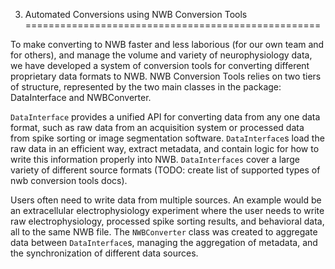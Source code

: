 3. Automated Conversions using NWB Conversion Tools
===================================================

To make converting to NWB faster and less laborious (for our own team and for others),
and manage the volume and variety of neurophysiology data, we have developed 
a system of conversion tools for converting different proprietary data formats
to NWB. NWB Conversion Tools relies on two tiers
of structure, represented by the two main classes in the package: DataInterface
and NWBConverter. 

``DataInterface`` provides a unified API for converting data from
any one data format, such as raw data from an acquisition system or processed
data from spike sorting or image segmentation software. ``DataInterface``s load the
raw data in an efficient way, extract metadata, and contain logic for how to write
this information properly into NWB. ``DataInterfaces`` cover a large variety of
different source formats (TODO: create list of supported types of nwb conversion tools docs).

Users often need to write data from multiple sources. An example would be an 
extracellular electrophysiology experiment where the user needs to write raw
electrophysiology, processed spike sorting results, and behavioral data, all to
the same NWB file. The ``NWBConverter`` class was created to aggregate data between
``DataInterface``s, managing the aggregation of metadata, and the synchronization
of different data sources.